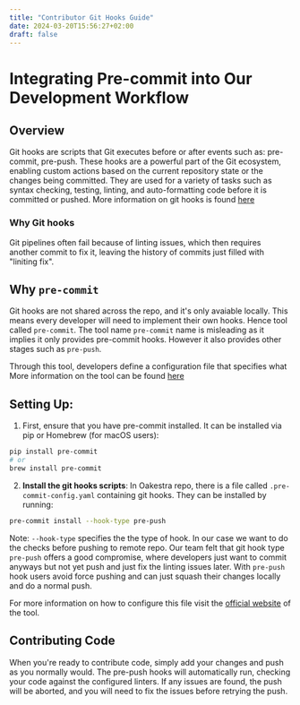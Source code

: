 ```yaml
---
title: "Contributor Git Hooks Guide"
date: 2024-03-20T15:56:27+02:00
draft: false
---
```


# Integrating Pre-commit into Our Development Workflow

## Overview

Git hooks are scripts that Git executes before or after events such as: pre-commit, pre-push. These hooks are a powerful part of the Git ecosystem, enabling custom actions based on the current repository state or the changes being committed. They are used for a variety of tasks such as syntax checking, testing, linting, and auto-formatting code before it is committed or pushed. More information on git hooks is found [here](https://git-scm.com/book/en/v2/Customizing-Git-Git-Hooks)

### Why Git hooks

Git pipelines often fail because of linting issues, which then requires another commit to fix it, leaving the history of commits just filled with "liniting fix".

## Why `pre-commit`

Git hooks are not shared across the repo, and it's only avaiable locally. This means every developer will need to implement their own hooks. Hence tool called `pre-commit`. The tool name `pre-commit` name is misleading as it implies it only provides pre-commit hooks. However it also provides other stages such as `pre-push`.

Through this tool, developers define a configuration file that specifies what 
More information on the tool can be found [here](https://pre-commit.com/)


## Setting Up:

1. First, ensure that you have pre-commit installed. It can be installed via pip or Homebrew (for macOS users):

```sh
pip install pre-commit
# or
brew install pre-commit
```

2. **Install the git hooks scripts**:
In Oakestra repo, there is a file called `.pre-commit-config.yaml` containing git hooks. They can be installed by running:
```sh
pre-commit install --hook-type pre-push
```
Note: `--hook-type` specifies the the type of hook. In our case we want to do the checks before pushing to remote repo. Our team felt that git hook type `pre-push` offers a good compromise, where developers just want to commit anyways but not yet push and just fix the linting issues later. With `pre-push` hook users avoid force pushing and can just squash their changes locally and do a normal push.

For more information on how to configure this file visit the [official website](https://pre-commit.com/) of the tool.


## Contributing Code

When you're ready to contribute code, simply add your changes and push as you normally would. The pre-push hooks will automatically run, checking your code against the configured linters. If any issues are found, the push will be aborted, and you will need to fix the issues before retrying the push.